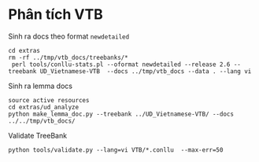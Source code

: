 # Phân tích VTB

Sinh ra docs theo format `newdetailed`

```
cd extras
rm -rf ../tmp/vtb_docs/treebanks/*
 perl tools/conllu-stats.pl --oformat newdetailed --release 2.6 --treebank UD_Vietnamese-VTB  --docs ../tmp/vtb_docs --data . --lang vi
```

Sinh ra lemma docs

```
source active resources 
cd extras/ud_analyze
python make_lemma_doc.py --treebank ../UD_Vietnamese-VTB/ --docs ../../tmp/vtb_docs/
```

Validate TreeBank

```
python tools/validate.py --lang=vi VTB/*.conllu  --max-err=50
```